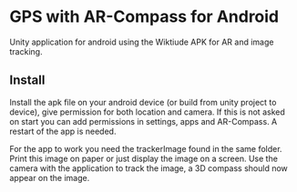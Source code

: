 # GPS with AR-Compass for Android
Unity application for android using the Wiktiude APK for AR and image tracking. 

## Install

Install the apk file on your android device (or build from unity project to device), give permission for both location and camera. If this is not asked on start you can add permissions in settings, apps and AR-Compass. A restart of the app is needed. 

For the app to work you need the trackerImage found in the same folder. Print this image on paper or just display the image on a screen.
Use the camera with the application to track the image, a 3D compass should now appear on the image. 
